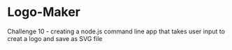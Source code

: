 # Logo-Maker
Challenge 10 - creating a node.js command line app that takes user input to creat a logo and save as SVG file
